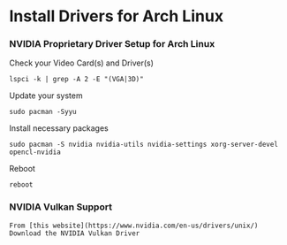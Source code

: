 # Install Drivers for Arch Linux

### NVIDIA Proprietary Driver Setup for Arch Linux

Check your Video Card(s) and Driver(s)

    lspci -k | grep -A 2 -E "(VGA|3D)"

Update your system

    sudo pacman -Syyu

Install necessary packages

    sudo pacman -S nvidia nvidia-utils nvidia-settings xorg-server-devel opencl-nvidia

Reboot

    reboot

### NVIDIA Vulkan Support

    From [this website](https://www.nvidia.com/en-us/drivers/unix/) Download the NVIDIA Vulkan Driver
